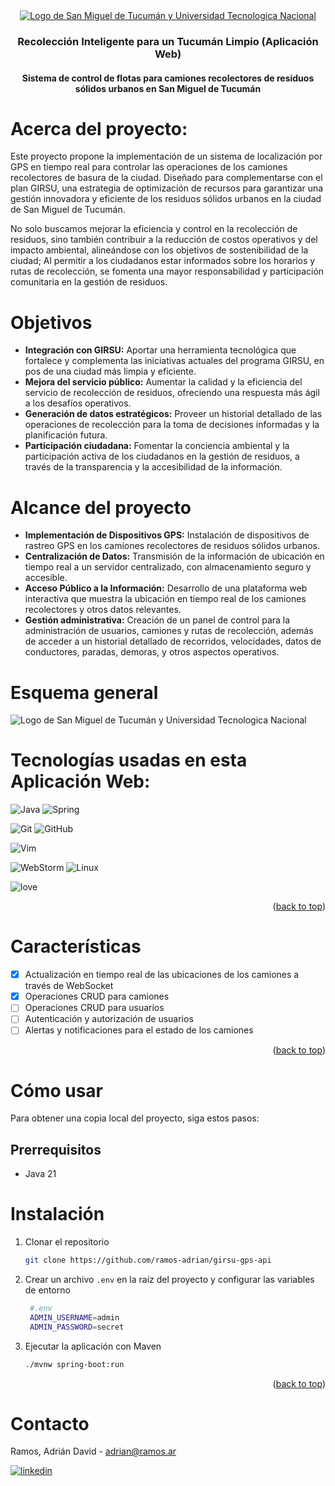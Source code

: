 <div align="center">
  <a href="public/SMT_UTN.png">
    <img src="https://i.imgur.com/rY92D2Q.png" alt="Logo de San Miguel de Tucumán y Universidad Tecnologica Nacional">
  </a>
<h3 align="center">Recolección Inteligente para un Tucumán Limpio (Aplicación Web)</h3>
<h4 align="center">Sistema de control de flotas para camiones recolectores de residuos sólidos urbanos en San Miguel de Tucumán</h4>
</div>

# Acerca del proyecto:
Este proyecto propone la implementación de un sistema de localización por GPS en tiempo real para controlar las operaciones de los camiones recolectores de basura de la ciudad. Diseñado para complementarse con el plan GIRSU, una estrategia de optimización de recursos para garantizar una gestión innovadora y eficiente de los residuos sólidos urbanos en la ciudad de San Miguel de Tucumán.

No solo buscamos mejorar la eficiencia y control en la recolección de residuos, sino también contribuir a la reducción de costos operativos y del impacto ambiental, alineándose con los objetivos de sostenibilidad de la ciudad; Al permitir a los ciudadanos estar informados sobre los horarios y rutas de recolección, se fomenta una mayor responsabilidad y participación comunitaria en la gestión de residuos.

# Objetivos
- **Integración con GIRSU:** Aportar una herramienta tecnológica que fortalece y complementa las iniciativas actuales del programa GIRSU, en pos de una ciudad más limpia y eficiente.
- **Mejora del servicio público:** Aumentar la calidad y la eficiencia del servicio de recolección de residuos, ofreciendo una respuesta más ágil a los desafíos operativos.
- **Generación de datos estratégicos:** Proveer un historial detallado de las operaciones de recolección para la toma de decisiones informadas y la planificación futura.
- **Participación ciudadana:** Fomentar la conciencia ambiental y la participación activa de los ciudadanos en la gestión de residuos, a través de la transparencia y la accesibilidad de la información.

# Alcance del proyecto
- **Implementación de Dispositivos GPS:** Instalación de dispositivos de rastreo GPS en los camiones recolectores de residuos sólidos urbanos.
- **Centralización de Datos:** Transmisión de la información de ubicación en tiempo real a un servidor centralizado, con almacenamiento seguro y accesible.
- **Acceso Público a la Información:** Desarrollo de una plataforma web interactiva que muestra la ubicación en tiempo real de los camiones recolectores y otros datos relevantes.
- **Gestión administrativa:** Creación de un panel de control para la administración de usuarios, camiones y rutas de recolección, además de acceder a un historial detallado de recorridos, velocidades, datos de conductores, paradas, demoras, y otros aspectos operativos.

# Esquema general
<img src="https://i.imgur.com/yFy4IQc.png" alt="Logo de San Miguel de Tucumán y Universidad Tecnologica Nacional">


# Tecnologías usadas en esta Aplicación Web:
![Java]( 	https://img.shields.io/badge/Java-ED8B00?style=for-the-badge&logo=openjdk&logoColor=white) ![Spring](https://img.shields.io/badge/Spring-6DB33F?style=for-the-badge&logo=spring&logoColor=white)

![Git](https://img.shields.io/badge/git-%23F05033.svg?style=for-the-badge&logo=git&logoColor=white) ![GitHub](https://img.shields.io/badge/github-%23121011.svg?style=for-the-badge&logo=github&logoColor=white)

![Vim](https://img.shields.io/badge/VIM-%2311AB00.svg?&style=for-the-badge&logo=vim&logoColor=white)

![WebStorm](https://img.shields.io/badge/webstorm-143?style=for-the-badge&logo=webstorm&logoColor=white&color=black) ![Linux](https://img.shields.io/badge/Linux-FCC624?style=for-the-badge&logo=linux&logoColor=black)

![love](http://ForTheBadge.com/images/badges/built-with-love.svg)

<p align="right">(<a href="#readme-top">back to top</a>)</p>

# Características
- [x] Actualización en tiempo real de las ubicaciones de los camiones a través de WebSocket
- [x] Operaciones CRUD para camiones
- [ ] Operaciones CRUD para usuarios
- [ ] Autenticación y autorización de usuarios
- [ ] Alertas y notificaciones para el estado de los camiones

<p align="right">(<a href="#readme-top">back to top</a>)</p>

# Cómo usar

Para obtener una copia local del proyecto, siga estos pasos:

## Prerrequisitos
* Java 21

# Instalación

1. Clonar el repositorio
   ```sh
   git clone https://github.com/ramos-adrian/girsu-gps-api
   ```

2. Crear un archivo `.env` en la raíz del proyecto y configurar las variables de entorno
   ```sh
    #.env
    ADMIN_USERNAME=admin
    ADMIN_PASSWORD=secret
   ```

4. Ejecutar la aplicación con Maven
   ```sh
   ./mvnw spring-boot:run
   ```

<p align="right">(<a href="#readme-top">back to top</a>)</p>

# Contacto
Ramos, Adrián David - adrian@ramos.ar

[![linkedin](https://img.shields.io/badge/LinkedIn-0077B5?style=for-the-badge&logo=linkedin&logoColor=white)](www.linkedin.com/in/adrian-david-ramos) 